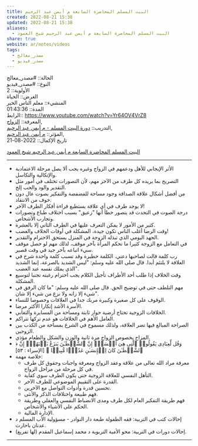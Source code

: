 ```yaml
---  
title: البيت المسلم المحاضرة السابعة م أيمن عبد الرحيم  
created: 2022-08-21 15:38  
updated: 2022-08-21 15:38  
aliases:  
  - البيت المسلم المحاضرة السابعة م أيمن عبد الرحيم شيخ العمود  
share: true  
website: ar/notes/videos  
tags:  
  - مصدر_معالج  
  - مصدر_فيديو  
---  
```

  
  
الحالة:: #مصدر_معالج  
النوع:: #مصدر_فيديو  
اﻷولوية:: 2  
الغرض:: الحياة  
المنشيء:: معلم الناس الخير  
المدة:: 01:43:36  
الرابط:: https://www.youtube.com/watch?v=Yr64OV4VrZ8  
المعرفة:: [الزواج](%D8%A7%D9%84%D8%B2%D9%88%D8%A7%D8%AC),  
التدريب:: [دورة البيت المسلم - م أيمن عبد الرحيم](%D8%AF%D9%88%D8%B1%D8%A9%20%D8%A7%D9%84%D8%A8%D9%8A%D8%AA%20%D8%A7%D9%84%D9%85%D8%B3%D9%84%D9%85%20-%20%D9%85%20%D8%A3%D9%8A%D9%85%D9%86%20%D8%B9%D8%A8%D8%AF%20%D8%A7%D9%84%D8%B1%D8%AD%D9%8A%D9%85),  
المؤثر:: [م أيمن عبد الرحيم](%D9%85%20%D8%A3%D9%8A%D9%85%D9%86%20%D8%B9%D8%A8%D8%AF%20%D8%A7%D9%84%D8%B1%D8%AD%D9%8A%D9%85),  
تاريخ اﻹكمال::  2022-08-21  
  
   
  
[البيت المسلم المحاضرة السابعة م أيمن عبد الرحيم شيخ العمود](https://www.youtube.com/watch?v=Yr64OV4VrZ8)  
  
---  
  
  
- الأثر الإيجابي للأهل ودعمهم في الزواج وغيره يجب ألا يصل مرحلة الاعتمادية والإتكالية والتكاسل.  
- التصريح بما يريده كل طرف من الآخر مهم، لأن التصورات تختلف في أمور مثل التقدير والود والحب إلخ.  
- من أفضل أشكال علاقة الصداقة وجود مساحة للفضفضة والتفكير بصوت عال دون خوف من الانتقاد.  
- لا يوجد طرف في أي علاقة يستطيع قراءة أفكار الطرف الآخر!  
- درجة الصوت في التحدث قد يتصور خطأ أنها "زعيق" بسبب اختلاف طباع وتصورات وتجارب الأشخاص.  
- كثير من الأمور لا يمكن التعرف عليها في الطرف الثاني إلا بالعشرة.  
- وقت الرضا أغلب الناس تكون جيدة، المشكلة في أوقات الخلاف والغضب!  
- الجهد اليومي الذي تبذله الزوجة في المنزل يستحق الاحترام والتقدير.  
- في التعامل مع الزوجة كثيرا ما تحكم المرأة بآخر موقف، لذلك مهم لو حصل موقف سيء اتباعه بآخر جيد في وقت قصير.  
- رب كلمة قالت لصاحبها دعني. الكلمة خطيرة وقد تسبب كلمة واحدة شرخ في العلاقة لا يلتئم أبدا. قال صلى الله عليه وسلم: "ليس الشديد بالصرعة، إنما الشديد الذي يملك نفسه عند الغضب".  
- وقت الخلاف إذا طلب أحد الأطراف تأجيل الكلام يجب احترام رغبته تجنبا لتوسيع المشكلة.  
- مهم التلطف حتى في توضيح الحق. قال صلى الله عليه وسلم: "ما كان الرفق في شيء إلا زانه ولا نزع من شيء إلا شان".  
- الوقوف على كل صغيرة وكبيرة مربك جدا في العلاقات وخصوصا للنساء.  
- الأسرة الأشد إنكارا الأكثر مرضا.  
- الخلافات الزوجية تحتاج أرضية حوار ثابتة ومساحة من المسايرة والتغابي.  
- العامل الأهم في الخلافات هو عدم تركها تتراكم.  
- الصراحة المبالغ فيها تضر العلاقة، ولذلك مسموح في الشرع بمساحة من الكذب بين الزوجين.  
- المزاح بخصوص الزواج مرة ثانية والوزن والشكل والطعام مؤذي.  
- ﴿ وَقُل لِّعِبَادِی یَقُولُوا۟ ٱلَّتِی هِیَ أَحۡسَنُۚ إِنَّ ٱلشَّیۡطَـٰنَ یَنزَغُ بَیۡنَهُمۡۚ إِنَّ ٱلشَّیۡطَـٰنَ كَانَ لِلۡإِنسَـٰنِ عَدُوࣰّا مُّبِینࣰا ﴾ [الإسراء : ٥٣]  
- خلاصة مهمة:  
  - معرفة مراد الله تعالى من علاقة وعقد الزواج ومعرفة واجبات وحقوق كل طرف في كل مرحلة من مراحل الزواج.  
  - التأهل النفسي للعلاقة الزوجية حتى يكون الطرف سوي كفاية.  
  - القدرة على التقييم الموضوعي للطرف الآخر.  
  - تحسين قدرة وأدوات التواصل مع الآخرين.  
  - فهم طبيعة واختلافات الذكر والأنثى.  
  - فهم طريقة التفكير العام لكل طرف ومدى الانضباط النفسي والعقلي وطريقة الحكم على الأشياء والأشخاص.  
  - الإدارة المالية.  
- إحالات كتب في التربية: فقه الطفولة طبعة دار النوادر - مسؤولية الأب المسلم د عدنان باحارث.  
- إحالات دورات في التربية: محو الأمية التربوية د محمد إسماعيل المقدم (لها تفريغ).  
  
---